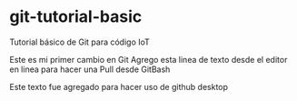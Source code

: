 # git-tutorial-basic
Tutorial básico de Git para código IoT

Este es mi primer cambio en Git
Agrego esta linea de texto desde el editor en linea para hacer una Pull desde GitBash

Este texto fue agregado para hacer uso de github desktop
